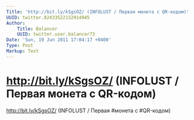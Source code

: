 ```yaml
---
Title: 'http://bit.ly/kSgsOZ/ (INFOLUST / Первая монета с QR-кодом)'
UUID: twitter.82433522152914945
Author:
    Title: Balancer
    UUID: twitter.user.balancer73
Date: 'Sun, 19 Jun 2011 17:04:17 +0400'
Type: Post
Markup: Text
---
```


# http://bit.ly/kSgsOZ/ (INFOLUST / Первая монета с QR-кодом)

http://bit.ly/kSgsOZ/ (INFOLUST / Первая #монета с
#QR-кодом)